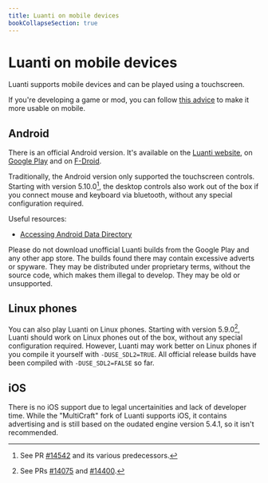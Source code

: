 ```yaml
---
title: Luanti on mobile devices
bookCollapseSection: true
---
```


# Luanti on mobile devices

Luanti supports mobile devices and can be played using a touchscreen.

If you're developing a game or mod, you can follow [this advice](/mobile/improving-games-and-mods-for-mobile) to make it more usable on mobile.

## Android

There is an official Android version. It's available on the [Luanti website](https://www.luanti.org/downloads/), on [Google Play](https://play.google.com/store/apps/details?id=net.minetest.minetest) and on [F-Droid](https://f-droid.org/packages/net.minetest.minetest/).

Traditionally, the Android version only supported the touchscreen controls. Starting with version 5.10.0[^1], the desktop controls also work out of the box if you connect mouse and keyboard via bluetooth, without any special configuration required.

Useful resources:

- [Accessing Android Data Directory](/mobile-support/accessing-android-data-directory)

Please do not download unofficial Luanti builds from the Google Play and any other app store. The builds found there may contain excessive adverts or spyware. They may be distributed under proprietary terms, without the source code, which makes them illegal to develop. They may be old or unsupported.

## Linux phones

You can also play Luanti on Linux phones. Starting with version 5.9.0[^2], Luanti should work on Linux phones out of the box, without any special configuration required. However, Luanti may work better on Linux phones if you compile it yourself with `-DUSE_SDL2=TRUE`. All official release builds have been compiled with `-DUSE_SDL2=FALSE` so far.

## iOS

There is no iOS support due to legal uncertainities and lack of developer time. While the "MultiCraft" fork of Luanti supports iOS, it contains advertising and is still based on the oudated engine version 5.4.1, so it isn't recommended.

[^1]: See PR [#14542](https://github.com/minetest/minetest/pull/14542) and its various predecessors.
[^2]: See PRs [#14075](https://github.com/minetest/minetest/pull/14075) and [#14400](https://github.com/minetest/minetest/pull/14400).
